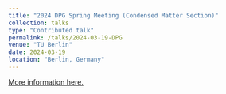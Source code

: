 ```yaml
---
title: "2024 DPG Spring Meeting (Condensed Matter Section)"
collection: talks
type: "Contributed talk"
permalink: /talks/2024-03-19-DPG
venue: "TU Berlin"
date: 2024-03-19
location: "Berlin, Germany"
---
```


[More information here.](https://berlin24.dpg-tagungen.de/)
